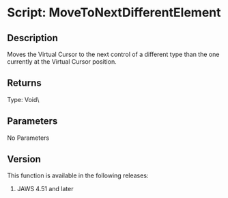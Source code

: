 # Script: MoveToNextDifferentElement

## Description

Moves the Virtual Cursor to the next control of a different type than
the one currently at the Virtual Cursor position.

## Returns

Type: Void\

## Parameters

No Parameters

## Version

This function is available in the following releases:

1.  JAWS 4.51 and later
